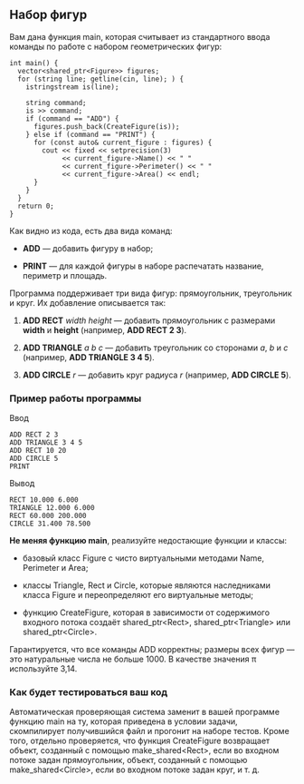 Набор фигур
-----------

Вам дана функция main, которая считывает из стандартного ввода команды по работе
с набором геометрических фигур:

~~~~~~~~~~~~~~~~~~~~~~~~~~~~~~~~~~~~~~~~~~~~~~~~~~~~~~~~~~~~~~~~~~~~~~~~~~~~~~~~
int main() {
  vector<shared_ptr<Figure>> figures;
  for (string line; getline(cin, line); ) {
    istringstream is(line);

    string command;
    is >> command;
    if (command == "ADD") {
      figures.push_back(CreateFigure(is));
    } else if (command == "PRINT") {
      for (const auto& current_figure : figures) {
        cout << fixed << setprecision(3)
             << current_figure->Name() << " "
             << current_figure->Perimeter() << " "
             << current_figure->Area() << endl;
      }
    }
  }
  return 0;
}
~~~~~~~~~~~~~~~~~~~~~~~~~~~~~~~~~~~~~~~~~~~~~~~~~~~~~~~~~~~~~~~~~~~~~~~~~~~~~~~~

Как видно из кода, есть два вида команд:

-   **ADD** — добавить фигуру в набор;

-   **PRINT** — для каждой фигуры в наборе распечатать название, периметр и
    площадь.

Программа поддерживает три вида фигур: прямоугольник, треугольник и круг. Их
добавление описывается так:

1.  **ADD RECT** *width height* — добавить прямоугольник с размерами **width**
    и **height**  (например, **ADD RECT 2 3**).

2.  **ADD TRIANGLE** *a b c* — добавить треугольник со сторонами *a*, *b* и *c*
    (например, **ADD TRIANGLE 3 4 5**).

3.  **ADD CIRCLE** *r* — добавить круг радиуса *r* (например, **ADD CIRCLE 5**).

### Пример работы программы

Ввод

~~~~~~~~~~~~~~~~~~~~~~~~~~~~~~~~~~~~~~~~~~~~~~~~~~~~~~~~~~~~~~~~~~~~~~~~~~~~~~~~
ADD RECT 2 3
ADD TRIANGLE 3 4 5
ADD RECT 10 20
ADD CIRCLE 5
PRINT
~~~~~~~~~~~~~~~~~~~~~~~~~~~~~~~~~~~~~~~~~~~~~~~~~~~~~~~~~~~~~~~~~~~~~~~~~~~~~~~~

Вывод

~~~~~~~~~~~~~~~~~~~~~~~~~~~~~~~~~~~~~~~~~~~~~~~~~~~~~~~~~~~~~~~~~~~~~~~~~~~~~~~~
RECT 10.000 6.000
TRIANGLE 12.000 6.000
RECT 60.000 200.000
CIRCLE 31.400 78.500
~~~~~~~~~~~~~~~~~~~~~~~~~~~~~~~~~~~~~~~~~~~~~~~~~~~~~~~~~~~~~~~~~~~~~~~~~~~~~~~~

**Не меняя функцию main**, реализуйте недостающие функции и классы:

-   базовый класс Figure с чисто виртуальными методами Name, Perimeter и Area;

-   классы Triangle, Rect и Circle, которые являются наследниками класса Figure
    и переопределяют его виртуальные методы;

-   функцию CreateFigure, которая в зависимости от содержимого входного потока
    создаёт shared_ptr\<Rect\>, shared_ptr\<Triangle\> или shared_ptr\<Circle\>.

Гарантируется, что все команды ADD корректны; размеры всех фигур — это
натуральные числа не больше 1000. В качестве значения π используйте 3,14.

### Как будет тестироваться ваш код

Автоматическая проверяющая система заменит в вашей программе функцию main на ту,
которая приведена в условии задачи, скомпилирует получившийся файл и прогонит на
наборе тестов. Кроме того, отдельно проверяется, что функция CreateFigure
возвращает объект, созданный с помощью make_shared\<Rect\>, если во входном
потоке задан прямоугольник, объект, созданный с помощью make_shared\<Circle\>,
если во входном потоке задан круг, и т. д.
